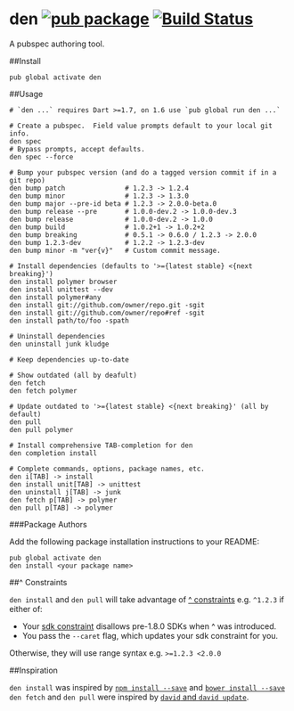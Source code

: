 den [![pub package](https://img.shields.io/pub/v/den.svg)](https://pub.dartlang.org/packages/den) [![Build Status](https://travis-ci.org/seaneagan/den.svg?branch=master)](https://travis-ci.org/seaneagan/den)
===

A pubspec authoring tool.

##Install

```shell
pub global activate den
```

##Usage

```shell
# `den ...` requires Dart >=1.7, on 1.6 use `pub global run den ...`

# Create a pubspec.  Field value prompts default to your local git info.
den spec
# Bypass prompts, accept defaults.
den spec --force

# Bump your pubspec version (and do a tagged version commit if in a git repo)
den bump patch               # 1.2.3 -> 1.2.4
den bump minor               # 1.2.3 -> 1.3.0
den bump major --pre-id beta # 1.2.3 -> 2.0.0-beta.0
den bump release --pre       # 1.0.0-dev.2 -> 1.0.0-dev.3
den bump release             # 1.0.0-dev.2 -> 1.0.0
den bump build               # 1.0.2+1 -> 1.0.2+2
den bump breaking            # 0.5.1 -> 0.6.0 / 1.2.3 -> 2.0.0
den bump 1.2.3-dev           # 1.2.2 -> 1.2.3-dev
den bump minor -m "ver{v}"   # Custom commit message.

# Install dependencies (defaults to '>={latest stable} <{next breaking}')
den install polymer browser
den install unittest --dev
den install polymer#any
den install git://github.com/owner/repo.git -sgit
den install git://github.com/owner/repo#ref -sgit
den install path/to/foo -spath

# Uninstall dependencies
den uninstall junk kludge

# Keep dependencies up-to-date

# Show outdated (all by deafult)
den fetch
den fetch polymer

# Update outdated to '>={latest stable} <{next breaking}' (all by default)
den pull
den pull polymer

# Install comprehensive TAB-completion for den
den completion install

# Complete commands, options, package names, etc.
den i[TAB] -> install
den install unit[TAB] -> unittest
den uninstall j[TAB] -> junk
den fetch p[TAB] -> polymer
den pull p[TAB] -> polymer
```

###Package Authors

Add the following package installation instructions to your README:

```shell
pub global activate den
den install <your package name>
```

##^ Constraints

`den install` and `den pull` will take advantage of [^ constraints][caret_info] 
e.g. `^1.2.3` if either of:

* Your [sdk constraint][sdk_constraint] disallows pre-1.8.0 SDKs when ^ was introduced.
* You pass the `--caret` flag, which updates your sdk constraint for you.

Otherwise, they will use range syntax e.g. `>=1.2.3 <2.0.0` 

[caret_info]: https://groups.google.com/a/dartlang.org/forum/#!topic/misc/0t9qQF-rZg4
[sdk_constraint]: https://www.dartlang.org/tools/pub/pubspec.html#sdk-constraints

##Inspiration

`den install` was inspired by [`npm install --save`][npm install] and [`bower install --save`][bower install]
`den fetch` and `den pull` were inspired by [`david` and `david update`][david].

[npm install]: https://www.npmjs.org/doc/cli/npm-install.html
[bower install]: http://bower.io/docs/api/#install
[david]: https://github.com/alanshaw/david#cli
